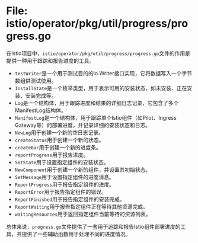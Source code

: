 # File: istio/operator/pkg/util/progress/progress.go

在Istio项目中，`istio/operator/pkg/util/progress/progress.go`文件的作用是提供一种用于跟踪和报告进度的工具。

- `testWriter`是一个用于测试目的的io.Writer接口实现，它将数据写入一个字节数组供测试使用。
- `InstallState`是一个枚举类型，用于表示可用的安装状态，如未安装、正在安装、安装完成等。
- `Log`是一个结构体，用于跟踪进度和结果的详细日志记录，它包含了多个ManifestLog结构体。
- `ManifestLog`是一个结构体，用于跟踪单个Istio组件（如Pilot、Ingress Gateway等）的部署进度，并记录详细的安装状态和日志。
- `NewLog`用于创建一个新的空日志记录。
- `createStatus`用于创建一个新的状态。
- `createBar`用于创建一个新的进度条。
- `reportProgress`用于报告进度。
- `SetState`用于设置指定组件的安装状态。
- `NewComponent`用于创建一个新的组件，并设置其初始状态。
- `SetMessage`用于设置指定组件的进度消息。
- `ReportProgress`用于报告指定组件的进度。
- `ReportError`用于报告指定组件的错误。
- `ReportFinished`用于报告指定组件的安装完成。
- `ReportWaiting`用于报告指定组件正在等待其他资源完成。
- `waitingResources`用于返回指定组件当前等待的资源列表。

总体来说，`progress.go`文件提供了一套用于追踪和报告Istio组件部署进度的工具，并提供了一些辅助函数用于处理不同的进度情况。

